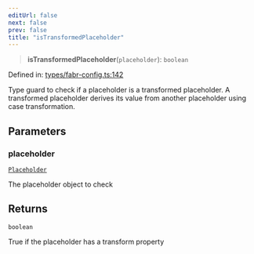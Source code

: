 ```yaml
---
editUrl: false
next: false
prev: false
title: "isTransformedPlaceholder"
---
```


> **isTransformedPlaceholder**(`placeholder`): `boolean`

Defined in: [types/fabr-config.ts:142](https://github.com/yashjawale/fabr/blob/2175f836f52904c60bea5117c14ee0416e76bd93/src/types/fabr-config.ts#L142)

Type guard to check if a placeholder is a transformed placeholder.
A transformed placeholder derives its value from another placeholder using case transformation.

## Parameters

### placeholder

[`Placeholder`](/fabr/docs/api/types/fabr-config/interfaces/placeholder/)

The placeholder object to check

## Returns

`boolean`

True if the placeholder has a transform property
